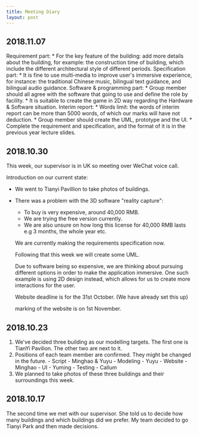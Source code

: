 ```yaml
---
title: Meeting Diary
layout: post
---
```

##  2018.11.07
  Requirement part: 
    *	For the key feature of the building: add more details about the building, for example: the construction time of building, which include the different architectural style of different periods. 
  Specification part:
    *	It is fine to use multi-media to improve user's immersive experience, for instance: the traditional Chinese music, bilingual text guidance, and bilingual audio guidance. 
	Software & programming part:
    *	Group member should all agree with the software that going to use and define the role by facility.
    *	It is suitable to create the game in 2D way regarding the Hardware & Software situation. 
	Interim report:
    *	Words limit: the words of interim report can be more than 5000 words, of which our marks will have not deduction.
    *	Group member should create the UML, prototype and the UI.
    *	Complete the requirement and specification, and the format of it is in the previous year lecture slides.

##  2018.10.30

  This week, our supervisor is in UK so meeting over WeChat voice call.

  Introduction on our current state:
* We went to Tianyi Pavillion to take photos of buildings.
* There was a problem with the 3D software "reality capture":
    * To buy is very expensive, around 40,000 RMB.
    * We are trying the free version currently.
    * We are also unsure on how long this license for 40,000 RMB lasts e.g 3 months, the whole year etc.


  We are currently making the requirements specification now.



  Following that this week we will create some UML.


  Due to software being so expensive, we are thinking about pursuing different options in order to make the application immersive.
  One such example is using 2D design instead, which allows for us to create more interactions for the user.


  Website deadline is for the 31st October. (We have already set this up)


  marking of the website is on 1st November.



##  2018.10.23
  1. We've decided three building as our modelling targets.  The first one is TianYi Pavilion. The other two are next to it. 
  2. Positions of each team member are confirmed. They might be changed in the future.
    - Script - Minghao & Yuyu 
    - Modeling - Yuyu 
    - Website - Minghao
    - UI - Yuming
    - Testing - Callum
  3. We planned to take photos of these three buildings and their surroundings this week.
    
    
##  2018.10.17
  The second time we met with our supervisor. She told us to decide how many buildings and which buildings did we prefer. My team decided
to go Tianyi Park and then made decisions.
